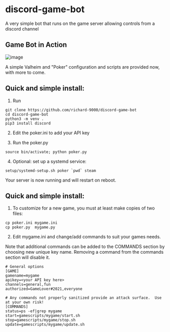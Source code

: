 # discord-game-bot
A very simple bot that runs on the game server allowing controls from a discord channel

## Game Bot in Action

![image](https://user-images.githubusercontent.com/53876487/142502375-61df86f2-6f03-41a3-88a0-ba3316656fd9.png)

A simple Valheim and "Poker" configuration and scripts are provided now, with more to come.

## Quick and simple install:

1. Run

```
git clone https://github.com/richard-9000/discord-game-bot
cd discord-game-bot
python3 -m venv .
pip3 install discord
```

2. Edit the poker.ini to add your API key

3. Run the poker.py

```
source bin/activate; python poker.py
```

4. Optional: set up a systemd service:

```
setup/systemd-setup.sh poker `pwd` steam
```
Your server is now running and will restart on reboot.

## Quick and simple install:

1. To customize for a new game, you must at least make copies of two files:

```
cp poker.ini mygame.ini
cp poker.py  mygame.py
```

2.  Edit mygame.ini and change/add commands to suit your games needs.

Note that additional commands can be added to the COMMANDS section by choosing new unique key name.  Removing a command from the commands section will disable it.

```
# General options
[GAME]
gamename=mygame
apikey=<your API key here>
channels=general,fun
authorized=GameLover#2021,everyone

# Any commands not properly sanitized provide an attack surface.  Use at your own risk!
[COMMANDS]
status=ps -ef|grep mygame
start=gamescripts/mygame/start.sh
stop=gamescripts/mygame/stop.sh
update=gamescripts/mygame/update.sh
```
